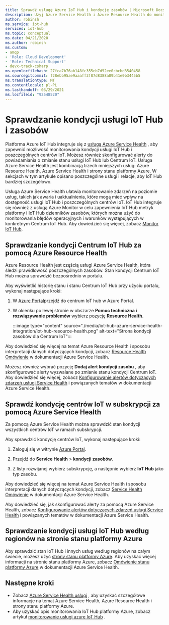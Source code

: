 ```yaml
---
title: Sprawdź usługę Azure IoT Hub i kondycję zasobów | Microsoft Docs
description: Użyj Azure Service Health i Azure Resource Health do monitorowania IoT Hub
author: robinsh
ms.service: iot-hub
services: iot-hub
ms.topic: conceptual
ms.date: 04/21/2020
ms.author: robinsh
ms.custom:
- amqp
- 'Role: Cloud Development'
- 'Role: Technical Support'
- devx-track-csharp
ms.openlocfilehash: 27fca7b76ab148fc355eb7d52ee0cbcbd3540458
ms.sourcegitcommit: f28ebb95ae9aaaff3f87d8388a09b41e0b3445b5
ms.translationtype: MT
ms.contentlocale: pl-PL
ms.lasthandoff: 03/29/2021
ms.locfileid: "92548520"
---
```

# <a name="check-iot-hub-service-and-resource-health"></a>Sprawdzanie kondycji usługi IoT Hub i zasobów

Platforma Azure IoT Hub integruje się z [usługą Azure Service Health](../service-health/overview.md) , aby zapewnić możliwość monitorowania kondycji usługi IoT Hub i poszczególnych centrów IoT. Możesz również skonfigurować alerty do powiadamiania o zmianie stanu usługi IoT Hub lub Centrum IoT. Usługa Azure Service Health jest kombinacją trzech mniejszych usług: Azure Resource Health, Azure Service Health i strony stanu platformy Azure. W sekcjach w tym artykule opisano poszczególne usługi i relacje, aby IoT Hub bardziej szczegółowo.

Usługa Azure Service Health ułatwia monitorowanie zdarzeń na poziomie usług, takich jak awaria i uaktualnienia, które mogą mieć wpływ na dostępność usługi IoT Hub i poszczególnych centrów IoT. IoT Hub integruje się również z usługą Azure Monitor w celu zapewnienia IoT Hub metryk platformy i IoT Hub dzienników zasobów, których można użyć do monitorowania błędów operacyjnych i warunków występujących w konkretnym Centrum IoT Hub. Aby dowiedzieć się więcej, zobacz [Monitor IoT Hub](monitor-iot-hub.md).

## <a name="check-health-of-an-iot-hub-with-azure-resource-health"></a>Sprawdzanie kondycji Centrum IoT Hub za pomocą Azure Resource Health

Azure Resource Health jest częścią usługi Azure Service Health, która śledzi prawidłowość poszczególnych zasobów. Stan kondycji Centrum IoT Hub można sprawdzić bezpośrednio w portalu.

Aby wyświetlić historię stanu i stanu Centrum IoT Hub przy użyciu portalu, wykonaj następujące kroki:

1. W [Azure Portal](https://portal.azure.com)przejdź do centrum IoT hub w Azure Portal.

1. W okienku po lewej stronie w obszarze **Pomoc techniczna i rozwiązywanie problemów** wybierz pozycję **Resource Health**.

    :::image type="content" source="./media/iot-hub-azure-service-health-integration/iot-hub-resource-health.png" alt-text="Strona kondycji zasobów dla Centrum IoT":::

Aby dowiedzieć się więcej na temat Azure Resource Health i sposobu interpretacji danych dotyczących kondycji, zobacz [Resource Health Omówienie](../service-health/resource-health-overview.md) w dokumentacji Azure Service Health.

Możesz również wybrać pozycję **Dodaj alert kondycji zasobu** , aby skonfigurować alerty wyzwalane po zmianie stanu kondycji Centrum IoT. Aby dowiedzieć się więcej, zobacz [Konfigurowanie alertów dotyczących zdarzeń usługi Service Health](../service-health/alerts-activity-log-service-notifications-portal.md) i powiązanych tematów w dokumentacji Azure Service Health.

## <a name="check-health-of-iot-hubs-in-your-subscription-with-azure-service-health"></a>Sprawdź kondycję centrów IoT w subskrypcji za pomocą Azure Service Health

Za pomocą Azure Service Health można sprawdzić stan kondycji wszystkich centrów IoT w ramach subskrypcji.

Aby sprawdzić kondycję centrów IoT, wykonaj następujące kroki:

1. Zaloguj się w witrynie [Azure Portal](https://portal.azure.com).

2. Przejdź do **Service Health**  >  **kondycji zasobów**.

3. Z listy rozwijanej wybierz subskrypcję, a następnie wybierz **IoT Hub** jako typ zasobu.

Aby dowiedzieć się więcej na temat Azure Service Health i sposobu interpretacji danych dotyczących kondycji, zobacz [Service Health Omówienie](../service-health/service-health-overview.md) w dokumentacji Azure Service Health.

Aby dowiedzieć się, jak skonfigurować alerty za pomocą Azure Service Health, zobacz [Konfigurowanie alertów dotyczących zdarzeń usługi Service Health](../service-health/alerts-activity-log-service-notifications-portal.md) i powiązanych tematów w dokumentacji Azure Service Health.

## <a name="check-health-of-the-iot-hub-service-by-region-on-azure-status-page"></a>Sprawdzanie kondycji usługi IoT Hub według regionów na stronie stanu platformy Azure

Aby sprawdzić stan IoT Hub i innych usług według regionów na całym świecie, możesz użyć [strony stanu platformy Azure](https://status.azure.com/status). Aby uzyskać więcej informacji na stronie stanu platformy Azure, zobacz [Omówienie stanu platformy Azure](../service-health/azure-status-overview.md) w dokumentacji Azure Service Health.

## <a name="next-steps"></a>Następne kroki

* Zobacz [Azure Service Health usługi](../service-health/overview.md) , aby uzyskać szczegółowe informacje na temat Azure Service Health, Azure Resource Health i strony stanu platformy Azure.
* Aby uzyskać opis monitorowania IoT Hub platformy Azure, zobacz artykuł [monitorowanie usługi azure IoT Hub](monitor-iot-hub.md) .
